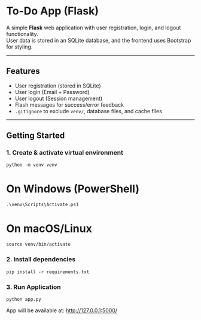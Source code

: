 # To-Do App (Flask)

A simple **Flask** web application with user registration, login, and logout functionality.  
User data is stored in an SQLite database, and the frontend uses Bootstrap for styling.  

---

## Features
- User registration (stored in SQLite)
- User login (Email + Password)
- User logout (Session management)
- Flash messages for success/error feedback
- `.gitignore` to exclude `venv/`, database files, and cache files

---


##  Getting Started

### 1. Create & activate virtual environment

`python -m venv venv`
# On Windows (PowerShell)
`.\venv\Scripts\Activate.ps1`
# On macOS/Linux
`source venv/bin/activate`

### 2. Install dependencies

`pip install -r requirements.txt`

### 3. Run Application

`python app.py`

App will be available at: http://127.0.0.1:5000/

